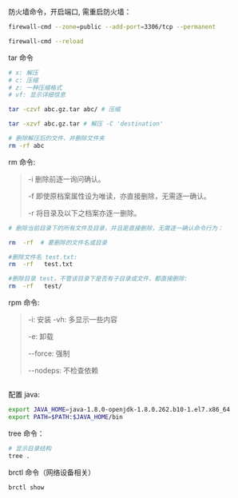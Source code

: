 防火墙命令，开启端口, 需重启防火墙：
```bash
firewall-cmd --zone=public --add-port=3306/tcp --permanent

firewall-cmd --reload
```


tar 命令
```bash
# x: 解压
# c: 压缩
# z: 一种压缩格式
# vf: 显示详细信息

tar -czvf abc.gz.tar abc/ # 压缩

tar -xzvf abc.gz.tar # 解压 -C 'destination' 

# 删除解压后的文件，并删除文件夹
rm -rf abc
```

rm 命令:
> -i 删除前逐一询问确认。
>
> -f 即使原档案属性设为唯读，亦直接删除，无需逐一确认。
>
> -r 将目录及以下之档案亦逐一删除。
```bash
# 删除当前目录下的所有文件及目录，并且是直接删除，无需逐一确认命令行为：

rm  -rf  # 要删除的文件名或目录

#删除文件名 test.txt:
rm  -rf   test.txt

#删除目录 test，不管该目录下是否有子目录或文件，都直接删除:
rm  -rf   test/
```

rpm 命令:
> -i: 安装
> -vh: 多显示一些内容
>
> -e: 卸载
>
> --force: 强制
>
> --nodeps: 不检查依赖
```bash

```


配置 java:
```bash
export JAVA_HOME=java-1.8.0-openjdk-1.8.0.262.b10-1.el7.x86_64
export PATH=$PATH:$JAVA_HOME/bin
```

tree 命令：
```bash
# 显示目录结构
tree .
```

brctl 命令（网络设备相关）
```bash
brctl show
```
